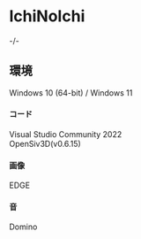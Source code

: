 # IchiNoIchi

-/-

## 環境
Windows 10 (64-bit) / Windows 11  
#### コード
Visual Studio Community 2022  
OpenSiv3D(v0.6.15)
#### 画像
EDGE
#### 音
Domino
